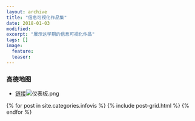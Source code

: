 ```yaml
---
layout: archive
title: "信息可视化作品集"
date: 2018-01-03
modified:
excerpt: "展示这学期的信息可视化作品"
tags: []
image: 
  feature: 
  teaser:
---
```

### 高德地图
- [链接](https://public.tableau.com/views/4_540/1?:embed=y&:display_count=yes&publish=yes)![仪表板.png](https://i.loli.net/2018/01/07/5a520b766260c.png)


<div class="tiles">
{% for post in site.categories.infovis %}
  {% include post-grid.html %}
{% endfor %}
</div><!-- /.tiles 把所有categories 有 infovis 的列出來-->